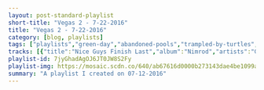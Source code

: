 ```yaml
---
layout: post-standard-playlist
short-title: "Vegas 2 - 7-22-2016"
title: "Vegas 2 - 7-22-2016"
category: [blog, playlists]
tags: ["playlists","green-day","abandoned-pools","trampled-by-turtles","langhorne-slim","the-vines","abandoned-pools","cliff-edwards,-dickie-jones","lil-dicky","run-the-jewels","titus-andronicus","com-truise","bob-dylan","generationals","galantis","galantis","yellowcard","panic!-at-the-disco","the-last-shadow-puppets","blink-182","the-kills","bad-religion","mock-orange","islands","dave-van-ronk","mock-orange","the-clash","bear-hands","matt-and-kim","diarrhea-planet","the-dandy-warhols","the-dandy-warhols","mystery-jets","alex-turner","galantis","the-last-shadow-puppets","the-osborne-brothers","the-thermals","charmian-carr,-heather-menzies,-nicholas-hammond,-duane-chase,-angela-cartwright,-kym-karath,-debbie-turner,-bill-lee","fruit-bats","kele","the-weeknd","the-books","bloc-party","lagwagon","drake","drake","lil-dicky","andrew-bird","counting-crows","good-old-war","jenny-lewis","dj-shadow","ratatat","fun.,-janelle-monáe","fun.","tame-impala","ratatat","galantis","nick-diamonds","nick-diamonds","charmian-carr,-dan-truhitte","gregory-alan-isakov","calvin-harris,-alesso,-hurts","muse","muse","sylvan-esso","flake-music","ac/dc","galantis","jeff-rosenstock","franz-ferdinand","tlc","abba","abba","abba","abba","abba","flume,-vince-staples,-kučka","flume,-tove-lo","flume,-kai","cheat-codes,-kris-kross-amsterdam","cheat-codes,-dante-klein","drake","drake,-wizkid,-kyla","chance-the-rapper,-lil-wayne,-2-chainz","trey-songz","trey-songz,-nicki-minaj","trey-songz,-nicki-minaj","trey-songz","trey-songz","trey-songz","trey-songz","trey-songz","trey-songz,-fabolous","trey-songz","drake","drake","drake","drake","drake"]
tracks: [{"title":"Nice Guys Finish Last","album":"Nimrod","artists":"Green Day"},{"title":"Pep Talk","album":"Somnambulist","artists":"Abandoned Pools"},{"title":"Western World","album":"Wild Animals","artists":"Trampled by Turtles"},{"title":"She’s Gone","album":"Langhorne Slim","artists":"Langhorne Slim"},{"title":"Winning Days","album":"Winning Days","artists":"The Vines"},{"title":"Compass","album":"Somnambulist","artists":"Abandoned Pools"},{"title":"Give a Little Whistle","album":"Pinocchio","artists":"Cliff Edwards, Dickie Jones"},{"title":"Truman","album":"Professional Rapper","artists":"Lil Dicky"},{"title":"Lie, Cheat, Steal","album":"Run the Jewels 2","artists":"Run The Jewels"},{"title":"No Future Part V : In Endless Dreaming","album":"The Most Lamentable Tragedy","artists":"Titus Andronicus"},{"title":"Klymaxx","album":"In Decay","artists":"Com Truise"},{"title":"Simple Twist of Fate","album":"Blood On The Tracks","artists":"Bob Dylan"},{"title":"Lucky Numbers","album":"Lucky Numbers EP","artists":"Generationals"},{"title":"You","album":"Galantis EP","artists":"Galantis"},{"title":"Smile","album":"Galantis EP","artists":"Galantis"},{"title":"View From Heaven","album":"Ocean Avenue","artists":"Yellowcard"},{"title":"Crazy = Genius","album":"Death of a Bachelor","artists":"Panic! At The Disco"},{"title":"The Age Of The Understatement","album":"The Age Of The Understatement","artists":"The Last Shadow Puppets"},{"title":"The Only Thing That Matters","album":"California","artists":"blink-182"},{"title":"Impossible Tracks","album":"Ash & Ice","artists":"The Kills"},{"title":"Sorrow","album":"The Process Of Belief","artists":"Bad Religion"},{"title":"Tell Me","album":"Put The Kid On The Sleepy Horse","artists":"Mock Orange"},{"title":"The Joke","album":"Taste","artists":"Islands"},{"title":"Samson And Delilah","album":"Inside Dave Van Ronk","artists":"Dave Van Ronk"},{"title":"Nine Times","album":"Put The Kid On The Sleepy Horse","artists":"Mock Orange"},{"title":"White Riot - Remastered","album":"The Clash (Remastered)","artists":"The Clash"},{"title":"Chin Ups","album":"You'll Pay For This","artists":"Bear Hands"},{"title":"Please No More","album":"WE WERE THE WEIRDOS","artists":"Matt and Kim"},{"title":"Field Of Dreams","album":"I'm Rich Beyond Your Wildest Dreams","artists":"Diarrhea Planet"},{"title":"STYGGO","album":"Distortland","artists":"The Dandy Warhols"},{"title":"You Are Killing Me","album":"Distortland","artists":"The Dandy Warhols"},{"title":"Bombay Blue","album":"Curve Of The Earth","artists":"Mystery Jets"},{"title":"Stuck on the puzzle","album":"Submarine (original songs)","artists":"Alex Turner"},{"title":"No Money","album":"No Money","artists":"Galantis"},{"title":"My Mistakes Were Made For You","album":"The Age Of The Understatement","artists":"The Last Shadow Puppets"},{"title":"Rocky Top","album":"Bluegrass Then & Now","artists":"The Osborne Brothers"},{"title":"My Heart Went Cold","album":"We Disappear","artists":"The Thermals"},{"title":"The Sound of Music","album":"The Sound of Music - Original Soundtrack Recording","artists":"Charmian Carr, Heather Menzies, Nicholas Hammond, Duane Chase, Angela Cartwright, Kym Karath, Debbie Turner, Bill Lee"},{"title":"When U Love Somebody","album":"Mouthfuls","artists":"Fruit Bats"},{"title":"Doubt","album":"Trick","artists":"Kele"},{"title":"House Of Balloons / Glass Table Girls","album":"Trilogy","artists":"The Weeknd"},{"title":"Cello Song Feat. Jose Gonzales","album":"Music For A French Elevator And Other Oddities","artists":"The Books"},{"title":"Only He Can Heal Me","album":"Hymns","artists":"Bloc Party"},{"title":"Reign","album":"Hang","artists":"Lagwagon"},{"title":"Hotline Bling","album":"Hotline Bling","artists":"Drake"},{"title":"Back To Back","album":"Back To Back","artists":"Drake"},{"title":"Lemme Freak","album":"Lemme Freak - Single","artists":"Lil Dicky"},{"title":"Oh No","album":"Noble Beast","artists":"Andrew Bird"},{"title":"A Long December","album":"Recovering The Satellites","artists":"Counting Crows"},{"title":"Tell Me What You Want from Me","album":"Broken into Better Shape","artists":"Good Old War"},{"title":"Acid Tongue","album":"Acid Tongue","artists":"Jenny Lewis"},{"title":"Organ Donor - Extended Overhaul","album":"Reconstructed : The Best Of DJ Shadow","artists":"DJ Shadow"},{"title":"Rome","album":"Magnifique","artists":"Ratatat"},{"title":"We Are Young (feat. Janelle Monáe)","album":"Some Nights","artists":"fun., Janelle Monáe"},{"title":"Some Nights","album":"Some Nights","artists":"fun."},{"title":"The Moment","album":"Currents","artists":"Tame Impala"},{"title":"Cream On Chrome","album":"Magnifique","artists":"Ratatat"},{"title":"Dancin' to the Sound of a Broken Heart","album":"Pharmacy","artists":"Galantis"},{"title":"Ungrievable Lives","album":"City of Quartz","artists":"Nick Diamonds"},{"title":"Love is Stranger","album":"City of Quartz","artists":"Nick Diamonds"},{"title":"Sixteen Going On Seventeen","album":"The Sound of Music - Original Soundtrack Recording","artists":"Charmian Carr, Dan Truhitte"},{"title":"Saint Valentine","album":"The Weatherman","artists":"Gregory Alan Isakov"},{"title":"Under Control (feat. Hurts)","album":"Motion","artists":"Calvin Harris, Alesso, Hurts"},{"title":"Drones","album":"Drones","artists":"Muse"},{"title":"Psycho","album":"Drones","artists":"Muse"},{"title":"Dreamy Bruises","album":"Sylvan Esso","artists":"Sylvan Esso"},{"title":"Spanway Hits","album":"When You Land Here, It's Time to Return (2014 Remix/Remaster)","artists":"Flake Music"},{"title":"Walk All Over You","album":"Highway to Hell","artists":"AC/DC"},{"title":"You","album":"You","artists":"Galantis"},{"title":"The Internet Is Everywhere.","album":"I Look Like Shit","artists":"Jeff Rosenstock"},{"title":"Can't Stop Feeling","album":"Tonight: Franz Ferdinand","artists":"Franz Ferdinand"},{"title":"Creep","album":"Crazysexycool","artists":"TLC"},{"title":"Take A Chance On Me","album":"The Album","artists":"ABBA"},{"title":"Mamma Mia","album":"Abba","artists":"ABBA"},{"title":"Fernando","album":"Arrival","artists":"ABBA"},{"title":"Super Trouper","album":"Super Trouper","artists":"ABBA"},{"title":"SOS","album":"ABBA Gold","artists":"ABBA"},{"title":"Smoke & Retribution (feat. Vince Staples & Kucka)","album":"Skin","artists":"Flume, Vince Staples, KUČKA"},{"title":"Say It (feat. Tove Lo)","album":"Skin","artists":"Flume, Tove Lo"},{"title":"Never Be Like You (feat. Kai)","album":"Skin","artists":"Flume, kai"},{"title":"Sex","album":"Sex","artists":"Cheat Codes, Kris Kross Amsterdam"},{"title":"Let Me Hold You (Turn Me On)","album":"Let Me Hold You (Turn Me On)","artists":"Cheat Codes, Dante Klein"},{"title":"Controlla","album":"Views","artists":"Drake"},{"title":"One Dance","album":"Views","artists":"Drake, WizKid, Kyla"},{"title":"No Problem (feat. Lil Wayne & 2 Chainz)","album":"Coloring Book","artists":"Chance the Rapper, Lil Wayne, 2 Chainz"},{"title":"Slow Motion","album":"Trigga Reloaded","artists":"Trey Songz"},{"title":"Touchin, Lovin (feat. Nicki Minaj)","album":"Trigga Reloaded","artists":"Trey Songz, Nicki Minaj"},{"title":"Bottoms Up (feat. Nicki Minaj)","album":"Passion, Pain & Pleasure","artists":"Trey Songz, Nicki Minaj"},{"title":"About You","album":"Trigga Reloaded","artists":"Trey Songz"},{"title":"Na Na","album":"Trigga","artists":"Trey Songz"},{"title":"Foreign","album":"Trigga Reloaded","artists":"Trey Songz"},{"title":"Neighbors Know My Name","album":"Ready (Deluxe)","artists":"Trey Songz"},{"title":"Can't Help but Wait","album":"Trey Day","artists":"Trey Songz"},{"title":"Say Aah (feat. Fabolous)","album":"Ready (Deluxe)","artists":"Trey Songz, Fabolous"},{"title":"All We Do","album":"Trigga Reloaded","artists":"Trey Songz"},{"title":"Legend","album":"If You're Reading This It's Too Late","artists":"Drake"},{"title":"Energy","album":"If You're Reading This It's Too Late","artists":"Drake"},{"title":"10 Bands","album":"If You're Reading This It's Too Late","artists":"Drake"},{"title":"Know Yourself","album":"If You're Reading This It's Too Late","artists":"Drake"},{"title":"No Tellin'","album":"If You're Reading This It's Too Late","artists":"Drake"}]
playlist-id: 7jyGhadAgOJ6JT0JW8S2Fy
playlist-img: https://mosaic.scdn.co/640/ab67616d0000b273143dae4be1099aa311074db7ab67616d0000b2735f768a12c6af2c378bcd0407ab67616d0000b27383a07a78002c34ce64ed569fab67616d0000b273da4f6706ae0f2501c61ce776
summary: "A playlist I created on 07-12-2016"
---
```

